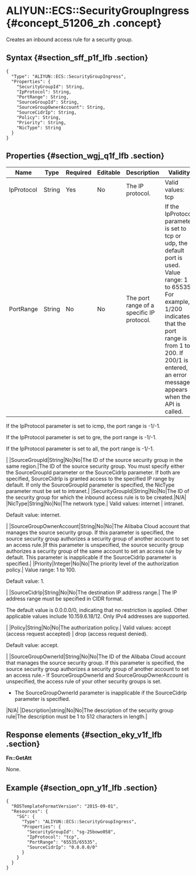 # ALIYUN::ECS::SecurityGroupIngress {#concept_51206_zh .concept}

Creates an inbound access rule for a security group.

## Syntax {#section_sff_p1f_lfb .section}

```language-json
{
  "Type": "ALIYUN::ECS::SecurityGroupIngress",
  "Properties": {
    "SecurityGroupId": String,
    "IpProtocol": String,
    "PortRange": String,
    "SourceGroupId": String,
    "SourceGroupOwnerAccount": String,
    "SourceCidrIp": String,
    "Policy": String,
    "Priority": String,
    "NicType": String
  }
}
```

## Properties {#section_wgj_q1f_lfb .section}

|Name|Type|Required|Editable|Description|Validity|
|----|----|--------|--------|-----------|--------|
|IpProtocol|String|Yes|No|The IP protocol.|Valid values: tcp | udp | icmp | gre | all. The value all indicates that it supports four protocols.|
|PortRange|String|No|No|The port range of a specific IP protocol.| If the IpProtocol parameter is set to tcp or udp, the default port is used. Value range: 1 to 65535. For example, 1/200 indicates that the port range is from 1 to 200. If 200/1 is entered, an error message appears when the API is called.

 If the IpProtocol parameter is set to icmp, the port range is -1/-1.

 If the IpProtocol parameter is set to gre, the port range is -1/-1.

 If the IpProtocol parameter is set to all, the port range is -1/-1.

 |
|SourceGroupId|String|No|No|The ID of the source security group in the same region.|The ID of the source security group. You must specify either the SourceGroupId parameter or the SourceCidrIp parameter. If both are specified, SourceCidrIp is granted access to the specified IP range by default. If only the SourceGroupId parameter is specified, the NicType parameter must be set to intranet.|
|SecurityGroupId|String|No|No|The ID of the security group for which the inbound access rule is to be created.|N/A|
|NicType|String|No|No|The network type.| Valid values: internet | intranet.

 Default value: internet.

 |
|SourceGroupOwnerAccount|String|No|No|The Alibaba Cloud account that manages the source security group. If this parameter is specified, the source security group authorizes a security group of another account to set an access rule.|If this parameter is unspecified, the source security group authorizes a security group of the same account to set an access rule by default. This parameter is inapplicable if the SourceCidrIp parameter is specified.|
|Priority|Integer|No|No|The priority level of the authorization policy.| Value range: 1 to 100.

 Default value: 1.

 |
|SourceCidrIp|String|No|No|The destination IP address range.| The IP address range must be specified in CIDR format.

 The default value is 0.0.0.0/0, indicating that no restriction is applied. Other applicable values include 10.159.6.18/12. Only IPv4 addresses are supported.

 |
|Policy|String|No|No|The authorization policy.| Valid values: accept \(access request accepted\) | drop \(access request denied\).

 Default value: accept.

 |
|SourceGroupOwnerId|String|No|No|The ID of the Alibaba Cloud account that manages the source security group. If this parameter is specified, the source security group authorizes a security group of another account to set an access rule.-   If SourceGroupOwnerId and SourceGroupOwnerAccount is unspecified, the access rule of your other security groups is set.
-   The SourceGroupOwnerId parameter is inapplicable if the SourceCidrIp parameter is specified.

|N/A|
|Description|string|No|No|The description of the security group rule|The description must be 1 to 512 characters in length.|

## Response elements {#section_eky_v1f_lfb .section}

**Fn::GetAtt**

None.

## Example {#section_opn_y1f_lfb .section}

```language-json
{
  "ROSTemplateFormatVersion": "2015-09-01",
  "Resources": {
    "SG": {
      "Type": "ALIYUN::ECS::SecurityGroupIngress",
      "Properties": {
        "SecurityGroupId": "sg-25bowo058",
        "IpProtocol": "tcp",
        "PortRange": "65535/65535",
        "SourceCidrIp": "0.0.0.0/0"
      }
    }
  }
}
```


